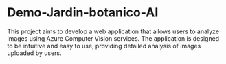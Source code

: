 # Demo-Jardin-botanico-AI
This project aims to develop a web application that allows users to analyze images using Azure Computer Vision services. The application is designed to be intuitive and easy to use, providing detailed analysis of images uploaded by users.
